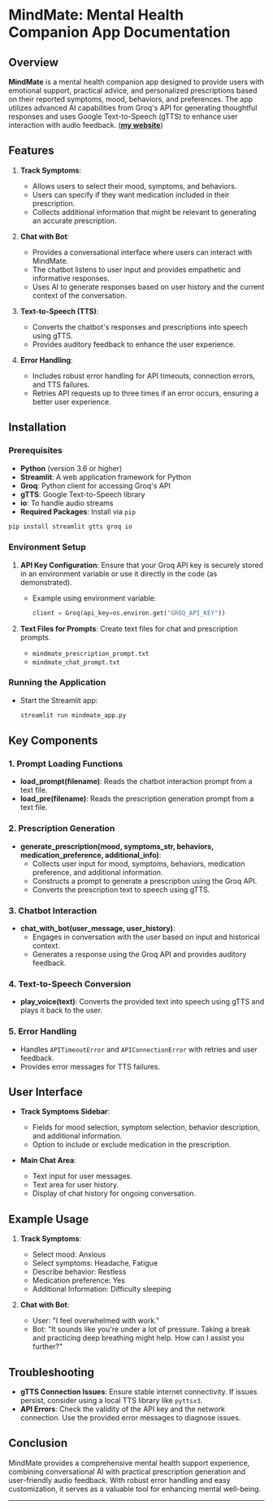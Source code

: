 
# MindMate: Mental Health Companion App Documentation

## Overview

**MindMate** is a mental health companion app designed to provide users with emotional support, practical advice, and personalized prescriptions based on their reported symptoms, mood, behaviors, and preferences. The app utilizes advanced AI capabilities from Groq's API for generating thoughtful responses and uses Google Text-to-Speech (gTTS) to enhance user interaction with audio feedback. ([**my website**](https://mindmate-ai.streamlit.app/))

## Features

1. **Track Symptoms**:
   - Allows users to select their mood, symptoms, and behaviors.
   - Users can specify if they want medication included in their prescription.
   - Collects additional information that might be relevant to generating an accurate prescription.

2. **Chat with Bot**:
   - Provides a conversational interface where users can interact with MindMate.
   - The chatbot listens to user input and provides empathetic and informative responses.
   - Uses AI to generate responses based on user history and the current context of the conversation.

3. **Text-to-Speech (TTS)**:
   - Converts the chatbot's responses and prescriptions into speech using gTTS.
   - Provides auditory feedback to enhance the user experience.

4. **Error Handling**:
   - Includes robust error handling for API timeouts, connection errors, and TTS failures.
   - Retries API requests up to three times if an error occurs, ensuring a better user experience.

## Installation

### Prerequisites

- **Python** (version 3.6 or higher)
- **Streamlit**: A web application framework for Python
- **Groq**: Python client for accessing Groq's API
- **gTTS**: Google Text-to-Speech library
- **io**: To handle audio streams
- **Required Packages**: Install via `pip`

```bash
pip install streamlit gtts groq io
```

### Environment Setup

1. **API Key Configuration**: Ensure that your Groq API key is securely stored in an environment variable or use it directly in the code (as demonstrated).
   - Example using environment variable: 
     ```python
     client = Groq(api_key=os.environ.get("GROQ_API_KEY"))
     ```

2. **Text Files for Prompts**: Create text files for chat and prescription prompts.
   - `mindmate_prescription_prompt.txt`
   - `mindmate_chat_prompt.txt`

### Running the Application

- Start the Streamlit app:
  ```bash
  streamlit run mindmate_app.py
  ```

## Key Components

### 1. **Prompt Loading Functions**

- **load_prompt(filename)**: Reads the chatbot interaction prompt from a text file.
- **load_pre(filename)**: Reads the prescription generation prompt from a text file.

### 2. **Prescription Generation**

- **generate_prescription(mood, symptoms_str, behaviors, medication_preference, additional_info)**:
  - Collects user input for mood, symptoms, behaviors, medication preference, and additional information.
  - Constructs a prompt to generate a prescription using the Groq API.
  - Converts the prescription text to speech using gTTS.

### 3. **Chatbot Interaction**

- **chat_with_bot(user_message, user_history)**:
  - Engages in conversation with the user based on input and historical context.
  - Generates a response using the Groq API and provides auditory feedback.

### 4. **Text-to-Speech Conversion**

- **play_voice(text)**: Converts the provided text into speech using gTTS and plays it back to the user.

### 5. **Error Handling**

- Handles `APITimeoutError` and `APIConnectionError` with retries and user feedback.
- Provides error messages for TTS failures.

## User Interface

- **Track Symptoms Sidebar**:
  - Fields for mood selection, symptom selection, behavior description, and additional information.
  - Option to include or exclude medication in the prescription.

- **Main Chat Area**:
  - Text input for user messages.
  - Text area for user history.
  - Display of chat history for ongoing conversation.

## Example Usage

1. **Track Symptoms**:
   - Select mood: Anxious
   - Select symptoms: Headache, Fatigue
   - Describe behavior: Restless
   - Medication preference: Yes
   - Additional Information: Difficulty sleeping

2. **Chat with Bot**:
   - User: "I feel overwhelmed with work."
   - Bot: "It sounds like you're under a lot of pressure. Taking a break and practicing deep breathing might help. How can I assist you further?"

## Troubleshooting

- **gTTS Connection Issues**: Ensure stable internet connectivity. If issues persist, consider using a local TTS library like `pyttsx3`.
- **API Errors**: Check the validity of the API key and the network connection. Use the provided error messages to diagnose issues.

## Conclusion

MindMate provides a comprehensive mental health support experience, combining conversational AI with practical prescription generation and user-friendly audio feedback. With robust error handling and easy customization, it serves as a valuable tool for enhancing mental well-being.

---
